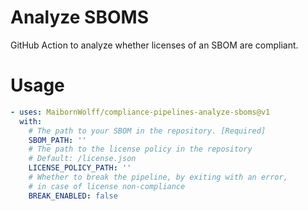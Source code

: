 # Analyze SBOMS

GitHub Action to analyze whether licenses of an SBOM are compliant.


# Usage
```yaml
- uses: MaibornWolff/compliance-pipelines-analyze-sboms@v1
  with:
    # The path to your SBOM in the repository. [Required]
    SBOM_PATH: ''
    # The path to the license policy in the repository
    # Default: /license.json
    LICENSE_POLICY_PATH: ''
    # Whether to break the pipeline, by exiting with an error,
    # in case of license non-compliance
    BREAK_ENABLED: false
```